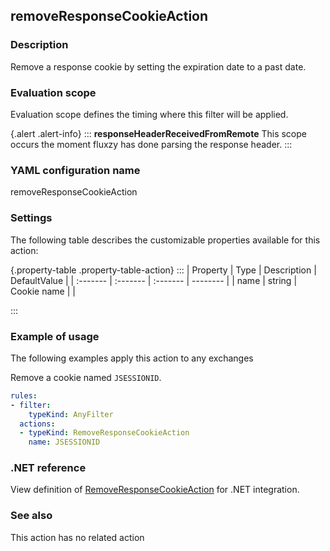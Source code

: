 ## removeResponseCookieAction

### Description

Remove a response cookie by setting the expiration date to a past date.

### Evaluation scope

Evaluation scope defines the timing where this filter will be applied. 

{.alert .alert-info}
:::
**responseHeaderReceivedFromRemote** This scope occurs the moment fluxzy has done parsing the response header.
:::

### YAML configuration name

removeResponseCookieAction

### Settings

The following table describes the customizable properties available for this action: 

{.property-table .property-table-action}
:::
| Property | Type | Description | DefaultValue |
| :------- | :------- | :------- | -------- |
| name | string | Cookie name |  |

:::
### Example of usage

The following examples apply this action to any exchanges

Remove a cookie named `JSESSIONID`.

```yaml
rules:
- filter:
    typeKind: AnyFilter
  actions:
  - typeKind: RemoveResponseCookieAction
    name: JSESSIONID
```



### .NET reference

View definition of [RemoveResponseCookieAction](https://docs.fluxzy.io/api/Fluxzy.Rules.Actions.HighLevelActions.RemoveResponseCookieAction.html) for .NET integration.

### See also

This action has no related action

